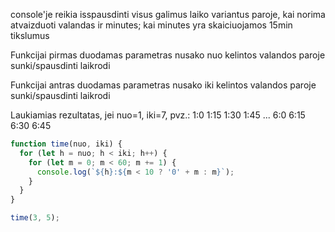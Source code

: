 console'je reikia isspausdinti visus galimus laiko variantus paroje, kai norima atvaizduoti valandas ir minutes; kai minutes yra skaiciuojamos 15min tikslumus

Funkcijai pirmas duodamas parametras nusako nuo kelintos valandos paroje sunki/spausdinti laikrodi

Funkcijai antras duodamas parametras nusako iki kelintos valandos paroje sunki/spausdinti laikrodi

Laukiamias rezultatas, jei nuo=1, iki=7, pvz.: 1:0 1:15 1:30 1:45 ... 6:0 6:15 6:30 6:45

```js
function time(nuo, iki) {
  for (let h = nuo; h < iki; h++) {
    for (let m = 0; m < 60; m += 1) {
      console.log(`${h}:${m < 10 ? '0' + m : m}`);
    }
  }
}

time(3, 5);
```
